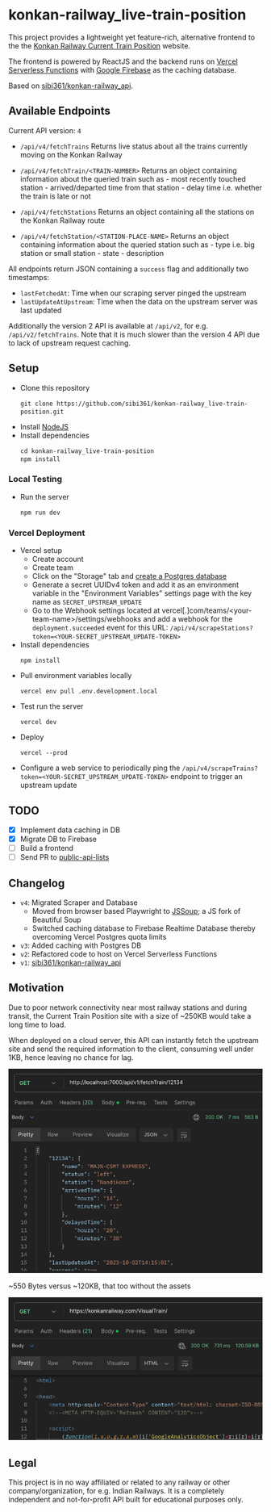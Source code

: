 # konkan-railway_live-train-position

This project provides a lightweight yet feature-rich, alternative frontend to the the [Konkan Railway Current Train Position](https://konkanrailway.com/VisualTrain/) website.

The frontend is powered by ReactJS and the backend runs on [Vercel Serverless Functions](https://vercel.com/docs/functions/serverless-functions) with [Google Firebase](https://firebase.google.com/docs/database) as the caching database.

Based on [sibi361/konkan-railway_api](https://github.com/sibi361/konkan-railway_api).

## Available Endpoints

Current API version: `4`

-   `/api/v4/fetchTrains`
    Returns live status about all the trains currently moving on the Konkan Railway

-   `/api/v4/fetchTrain/<TRAIN-NUMBER>`
    Returns an object containing information about the queried train such as - most recently touched station - arrived/departed time from that station - delay time i.e. whether the train is late or not

-   `/api/v4/fetchStations`
    Returns an object containing all the stations on the Konkan Railway route

-   `/api/v4/fetchStation/<STATION-PLACE-NAME>`
    Returns an object containing information about the queried station such as - type i.e. big station or small station - state - description

All endpoints return JSON containing a `success` flag and additionally two timestamps:

-   `lastFetchedAt`: Time when our scraping server pinged the upstream
-   `lastUpdateAtUpstream`: Time when the data on the upstream server was last updated

Additionally the version 2 API is available at `/api/v2`, for e.g. `/api/v2/fetchTrains`. Note that it is much slower than the version 4 API due to lack of upstream request caching.

## Setup

-   Clone this repository
    ```
    git clone https://github.com/sibi361/konkan-railway_live-train-position.git
    ```
-   Install [NodeJS](https://nodejs.org/en/download)
-   Install dependencies
    ```
    cd konkan-railway_live-train-position
    npm install
    ```

### Local Testing

-   Run the server
    ```
    npm run dev
    ```

### Vercel Deployment

-   Vercel setup
    -   Create account
    -   Create team
    -   Click on the "Storage" tab and [create a Postgres database](https://vercel.com/docs/storage/vercel-postgres/quickstart)
    -   Generate a secret UUIDv4 token and add it as an environment variable in the "Environment Variables" settings page with the key name as `SECRET_UPSTREAM_UPDATE`
    -   Go to the Webhook settings located at vercel[.]com/teams/&lt;your-team-name&gt;/settings/webhooks and add a webhook for the `deployment.succeeded` event for this URL: `/api/v4/scrapeStations?token=<YOUR-SECRET_UPSTREAM_UPDATE-TOKEN>`
-   Install dependencies
    ```
    npm install
    ```
-   Pull environment variables locally
    ```
    vercel env pull .env.development.local
    ```
-   Test run the server
    ```
    vercel dev
    ```
-   Deploy
    ```
    vercel --prod
    ```
-   Configure a web service to periodically ping the `/api/v4/scrapeTrains?token=<YOUR-SECRET_UPSTREAM_UPDATE-TOKEN>` endpoint to trigger an upstream update

## TODO

-   [x] Implement data caching in DB
-   [x] Migrate DB to Firebase
-   [ ] Build a frontend
-   [ ] Send PR to [public-api-lists](https://github.com/public-api-lists/public-api-lists)

## Changelog

-   `v4`: Migrated Scraper and Database
    -   Moved from browser based Playwright to [JSSoup](https://github.com/chishui/JSSoup); a JS fork of Beautiful Soup
    -   Switched caching database to Firebase Realtime Database thereby overcoming Vercel Postgres quota limits
-   `v3`: Added caching with Postgres DB
-   `v2`: Refactored code to host on Vercel Serverless Functions
-   `v1`: [sibi361/konkan-railway_api](https://github.com/sibi361/konkan-railway_api)

## Motivation

Due to poor network connectivity near most railway stations and during transit, the Current Train Position site with a size of ~250KB would take a long time to load.

When deployed on a cloud server, this API can instantly fetch the upstream site and send the required information to the client, consuming well under 1KB, hence leaving no chance for lag.

![postman_api_test_screenshot](./images/postman_screenshot.png)

~550 Bytes versus ~120KB, that too without the assets

![official_website_screenshot](./images/official_website_screnshot.png)

## Legal

This project is in no way affiliated or related to any railway or other company/organization, for e.g. Indian Railways. It is a completely independent and not-for-profit API built for educational purposes only.
